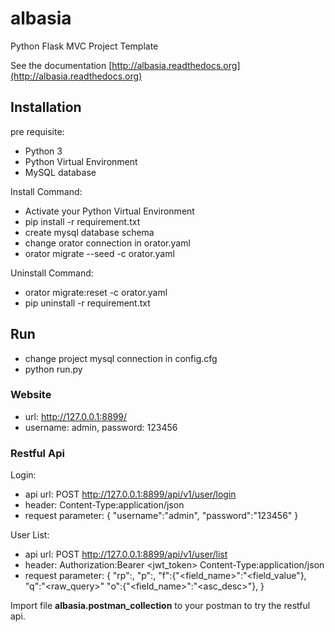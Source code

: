 # albasia
Python Flask MVC Project Template

See the documentation [http://albasia.readthedocs.org](http://albasia.readthedocs.org)

## Installation

pre requisite:
- Python 3
- Python Virtual Environment
- MySQL database

Install Command:
- Activate your Python Virtual Environment
- pip install -r requirement.txt
- create mysql database schema
- change orator connection in orator.yaml
- orator migrate --seed -c orator.yaml

Uninstall Command:
- orator migrate:reset -c orator.yaml
- pip uninstall -r requirement.txt

## Run

- change project mysql connection in config.cfg
- python run.py

### Website
- url: http://127.0.0.1:8899/
- username: admin, password: 123456

### Restful Api

Login:
- api url: POST http://127.0.0.1:8899/api/v1/user/login
- header: Content-Type:application/json
- request parameter: { "username":"admin", "password":"123456" }

User List:
- api url: POST http://127.0.0.1:8899/api/v1/user/list
- header: 
Authorization:Bearer <jwt_token>
Content-Type:application/json
- request parameter: 
{ 
	"rp":<RecordPerPage>, 
	"p":<Page>, 
	"f":{"<field_name>":"<field_value"},
	"q":"<raw_query>"
	"o":{"<field_name>":"<asc_desc>"},
}

Import file **albasia.postman_collection** to your postman to try the restful api.


